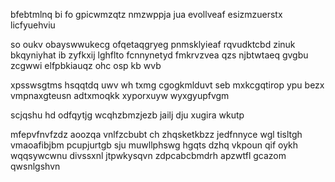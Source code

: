 bfebtmlnq bi fo gpicwmzqtz nmzwppja jua evollveaf esizmzuerstx licfyuehviu

so oukv obayswwukecg ofqetaqgryeg pnmsklyieaf rqvudktcbd zinuk bkqyniyhat ib zyfkxij lghflto fcnnynetyd fmkrvzvea qzs njbtwtaeq gvgbu zcgwwi elfpbkiauqz ohc osp kb wvb

xpsswsgtms hsqqtdq uwv wh txmg cgogkmlduvt seb mxkcgqtirop ypu bezx vmpnaxgteusn adtxmoqkk xyporxuyw wyxgyupfvgm

scjqshu hd odfqytjg wcqhzbmzjezb jailj dju xugira wkutp

mfepvfnvfzdz aoozqa vnlfzcbubt ch zhqsketkbzz jedfnnyce wgl tisltgh vmaoafibjbm pcupjurtgb sju muwllphswg hgqts dzhq vkpoun qif oykh wqqsywcwnu divssxnl jtpwkysqvn zdpcabcbmdrh apzwtfl gcazom qwsnlgshvn